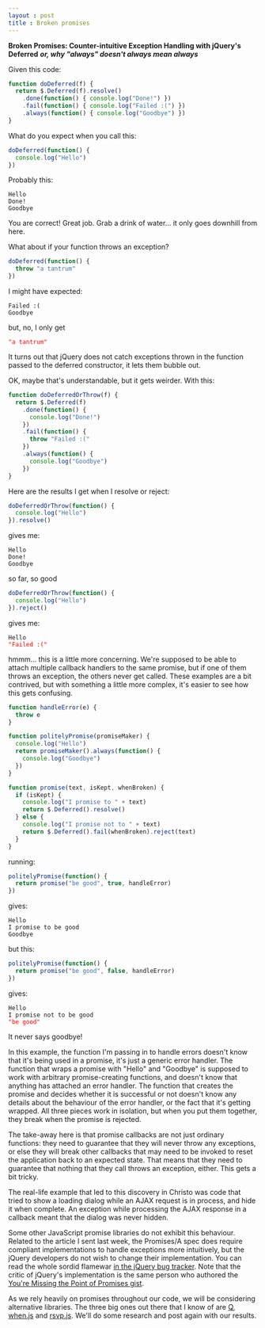 ```yaml
---
layout : post
title : Broken promises
---
```



**Broken Promises: Counter-intuitive Exception Handling with jQuery's Deferred**
***or, why "always" doesn't always mean always***

Given this code:

```javascript
function doDeferred(f) {
  return $.Deferred(f).resolve()
    .done(function() { console.log("Done!") })
    .fail(function() { console.log("Failed :(") })
    .always(function() { console.log("Goodbye") })
}
```

What do you expect when you call this:

```javascript
doDeferred(function() {
  console.log("Hello")
})
```

Probably this:

```
Hello
Done!
Goodbye
```

You are correct! Great job. Grab a drink of water... it only goes downhill from here.

What about if your function throws an exception?

```javascript
doDeferred(function() {
  throw "a tantrum"
})
```

I might have expected:

```
Failed :(
Goodbye
```

but, no, I only get

<pre>
<code style="color:red">"a tantrum"</code>
</pre>

It turns out that jQuery does not catch exceptions thrown in the function passed to the deferred constructor, it lets them bubble out.

OK, maybe that's understandable, but it gets weirder. With this:

```javascript
function doDeferredOrThrow(f) {
  return $.Deferred(f)
    .done(function() {
      console.log("Done!")
    })
    .fail(function() {
      throw "Failed :("
    })
    .always(function() {
      console.log("Goodbye")
    })
}
```

Here are the results I get when I resolve or reject:

```javascript
doDeferredOrThrow(function() {
  console.log("Hello")
}).resolve()
```

gives me:

```
Hello
Done!
Goodbye
```

so far, so good

```javascript
doDeferredOrThrow(function() {
  console.log("Hello")
}).reject()
```

gives me:

<pre>
<code>Hello</code>
<code style="color:red">"Failed :("</code>
</pre>

hmmm... this is a little more concerning. We're supposed to be able to attach multiple callback handlers to the same promise, but if one of them throws an exception, the others never get called. These examples are a bit contrived, but with something a little more complex, it's easier to see how this gets confusing.

```javascript
function handleError(e) {
  throw e
}

function politelyPromise(promiseMaker) {
  console.log("Hello")
  return promiseMaker().always(function() {
    console.log("Goodbye")
  })
}

function promise(text, isKept, whenBroken) {
  if (isKept) {
    console.log("I promise to " + text)
    return $.Deferred().resolve()
  } else {
    console.log("I promise not to " + text)
    return $.Deferred().fail(whenBroken).reject(text)
  }
}
```

running:

```javascript
politelyPromise(function() {
  return promise("be good", true, handleError)
})
```

gives:

```
Hello
I promise to be good
Goodbye
```

but this:

```javascript
politelyPromise(function() {
  return promise("be good", false, handleError)
})
```

gives:

<pre>
<code>Hello</code>
<code>I promise not to be good</code>
<code style="color:red">"be good"</code>
</pre>

It never says goodbye!

In this example, the function I'm passing in to handle errors doesn't know that it's being used in a promise, it's just a generic error handler. The function that wraps a promise with "Hello" and "Goodbye" is supposed to work with arbitrary promise-creating functions, and doesn't know that anything has attached an error handler. The function that creates the promise and decides whether it is successful or not doesn't know any details about the behaviour of the error handler, or the fact that it's getting wrapped. All three pieces work in isolation, but when you put them together, they break when the promise is rejected.

The take-away here is that promise callbacks are not just ordinary functions: they need to guarantee that they will never throw any exceptions, or else they will break other callbacks that may need to be invoked to reset the application back to an expected state. That means that they need to guarantee that nothing that they call throws an exception, either. This gets a bit tricky.

The real-life example that led to this discovery in Christo was code that tried to show a loading dialog while an AJAX request is in process, and hide it when complete. An exception while processing the AJAX response in a callback meant that the dialog was never hidden.

Some other JavaScript promise libraries do not exhibit this behaviour. Related to the article I sent last week, the Promises/A spec does require compliant implementations to handle exceptions more intuitively, but the jQuery developers do not wish to change their implementation. You can read the whole sordid flamewar [in the jQuery bug tracker](http://bugs.jquery.com/ticket/11010). Note that the critic of jQuery's implementation is the same person who authored the [You're Missing the Point of Promises gist](https://gist.github.com/3889970).

As we rely heavily on promises throughout our code, we will be considering alternative libraries. The three big ones out there that I know of are [Q](https://github.com/kriskowal/q), [when.js](https://github.com/cujojs/when) and [rsvp.js](https://github.com/tildeio/rsvp.js?utm_source=javascriptweekly). We'll do some research and post again with our results.
